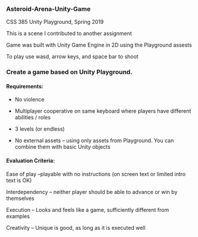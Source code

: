 <h3> Asteroid-Arena-Unity-Game</h3>
CSS 385 Unity Playground, Spring 2019
<p> This is a scene I contributed to another assignment </p>
<p>Game was built with Unity Game Engine in 2D using the Playground assests</p>
<p>To play use wasd, arrow keys, and space bar to shoot</p>

### Create a game based on Unity Playground.

#### Requirements:

- No violence

- Multiplayer cooperative on same keyboard where players have different abilities / roles

- 3 levels (or endless)

- No external assets – using only assets from Playground. You can combine them with basic Unity objects

#### Evaluation Criteria:

Ease of play –playable with no instructions (on screen text or limited intro text is OK)

Interdependency – neither player should be able to advance or win by themselves

Execution – Looks and feels like a game, sufficiently different from examples

Creativity – Unique is good, as long as it is executed well
